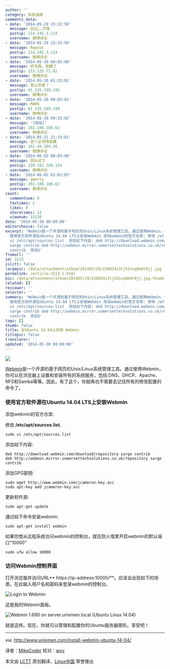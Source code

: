 ```yaml
---
author: ''
category: 系统运维
comments_data:
- date: '2014-05-29 23:32:50'
  message: 玩过……不错
  postip: 114.245.3.114
  username: 微博评论
- date: '2014-05-29 23:32:50'
  message: Repost
  postip: 114.245.3.114
  username: 微博评论
- date: '2014-05-30 00:03:00'
  message: 好东西，收藏了
  postip: 123.125.71.82
  username: 微博评论
- date: '2014-05-30 01:33:01'
  message: 真么厉害？
  postip: 61.135.249.192
  username: 微博评论
- date: '2014-05-30 08:03:01'
  message: MARK
  postip: 61.135.249.199
  username: 微博评论
- date: '2014-05-30 09:33:02'
  message: '[哈哈]'
  postip: 202.106.180.62
  username: 微博评论
- date: '2014-05-31 21:33:01'
  message: 这个必须得收藏
  postip: 182.48.104.36
  username: 微博评论
- date: '2014-06-02 00:03:00'
  message: 回头试下
  postip: 220.181.108.153
  username: 微博评论
- date: '2014-06-02 01:03:03'
  message: qwerty
  postip: 202.106.180.62
  username: 微博评论
count:
  commentnum: 9
  favtimes: 2
  likes: 0
  sharetimes: 12
  viewnum: 13138
date: '2014-05-30 08:00:00'
editorchoice: false
excerpt: 'Webmin是一个开源的基于网页的Unix/Linux系统管理工具。通过使用Webmin，你可以在浏览器上设置和安装所有的系统服务，包括:DNS、DHCP、Apache、NFS和Samba等等。因此，有了这个，你就再也不需要去记住所有的修改配置的命令了。
  使用官方软件源在Ubuntu 14.04 LTS上安装Webmin 添加webmin的官方仓库: 修改 /etc/apt/sources.list, sudo
  vi /etc/apt/sources.list  添加如下内容: deb http://download.webmin.com/download/repository
  sarge contrib deb http://webmin.mirror.somersettechsolutions.co.uk/repository sarge
  contrib  添加G'
fromurl: ''
id: 3113
islctt: false
largepic: /data/attachment/album/201405/29/230834i3tj52nvq0m9t9jj.jpg
permalink: /article-3113-1.html
pic: /data/attachment/album/201405/29/230834i3tj52nvq0m9t9jj.jpg.thumb.jpg
related: []
reviewer: ''
selector: ''
summary: 'Webmin是一个开源的基于网页的Unix/Linux系统管理工具。通过使用Webmin，你可以在浏览器上设置和安装所有的系统服务，包括:DNS、DHCP、Apache、NFS和Samba等等。因此，有了这个，你就再也不需要去记住所有的修改配置的命令了。
  使用官方软件源在Ubuntu 14.04 LTS上安装Webmin 添加webmin的官方仓库: 修改 /etc/apt/sources.list, sudo
  vi /etc/apt/sources.list  添加如下内容: deb http://download.webmin.com/download/repository
  sarge contrib deb http://webmin.mirror.somersettechsolutions.co.uk/repository sarge
  contrib  添加G'
tags: []
thumb: false
title: 在Ubuntu 14.04上安装 Webmin
titlepic: false
translator: ''
updated: '2014-05-30 08:00:00'
---
```


![](/data/attachment/album/201405/29/230834i3tj52nvq0m9t9jj.jpg)


[Webmin](http://www.webmin.com/)是一个开源的基于网页的Unix/Linux系统管理工具。通过使用Webmin，你可以在浏览器上设置和安装所有的系统服务，包括:DNS、DHCP、Apache、NFS和Samba等等。因此，有了这个，你就再也不需要去记住所有的修改配置的命令了。


### 使用官方软件源在Ubuntu 14.04 LTS上安装Webmin


添加webmin的官方仓库:


修改 **/etc/apt/sources.list**,



```
sudo vi /etc/apt/sources.list

```

添加如下内容:



```
deb http://download.webmin.com/download/repository sarge contrib
deb http://webmin.mirror.somersettechsolutions.co.uk/repository sarge contrib

```

添加GPG密钥:



```
sudo wget http://www.webmin.com/jcameron-key.asc
sudo apt-key add jcameron-key.asc

```

更新软件源:



```
sudo apt-get update

```

通过如下命令安装webmin:



```
sudo apt-get install webmin

```

如果你想从远程系统访问webmin的控制台，就在防火墙里开启webmin的默认端口“10000”



```
sudo ufw allow 10000

```

### 访问Webmin控制界面


打开浏览器并访问URL\*\* https://ip-address:10000/\*\*。应该会出现如下的场景。在此输入用户名和密码来登录webmin的控制台。


![Login to Webmin](/data/attachment/album/201405/29/230835k105rmq1ugm1gh1j.png)


这是我的Webmin面板。


![Webmin 1.690 on server.unixmen.local (Ubuntu Linux 14.04)](/data/attachment/album/201405/29/230837ggjqyqf7gj205eqa.png)


就是这样。现在，你就可以管理和配置你的Ubuntu服务器图形。享受吧！




---


via: <http://www.unixmen.com/install-webmin-ubuntu-14-04/>


译者：[MikeCoder](https://github.com/MikeCoder) 校对：[wxy](https://github.com/wxy)


本文由 [LCTT](https://github.com/LCTT/TranslateProject) 原创翻译，[Linux中国](http://linux.cn/) 荣誉推出
